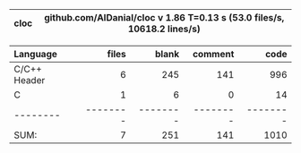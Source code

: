 cloc|github.com/AlDanial/cloc v 1.86  T=0.13 s (53.0 files/s, 10618.2 lines/s)
--- | ---

Language|files|blank|comment|code
:-------|-------:|-------:|-------:|-------:
C/C++ Header|6|245|141|996
C|1|6|0|14
--------|--------|--------|--------|--------
SUM:|7|251|141|1010
